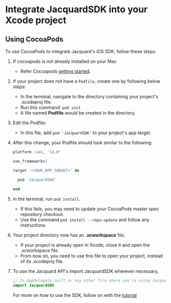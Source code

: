 # Integrate JacquardSDK into your Xcode project

## Using CocoaPods

To use CocoaPods to integrate Jacquard's iOS SDK, follow these steps:

1. If cocoapods is not already installed on your Mac
    * Refer Cocoapods [getting started](https://guides.cocoapods.org/using/getting-started.html).

2. If your project does not have a `Podfile`, create one by following below steps:
   * In the terminal, navigate to the directory containing your project's .xcodeproj file.
   * Run this command: `pod init`
   * A file named **Podfile** would be created in the directory.

3. Edit the Podfile:
    * In this file, add  `pod 'JacquardSDK'` to your project's app target.

4.  After this change, your Podfile should look similar to the following:

    ```ruby
    platform :ios, '13.0'

    use_frameworks!

    target '<YOUR_APP_TARGET>' do

      pod 'JacquardSDK'
      
    end
    ```

5. In the terminal, run `pod install`. 
    * If this fails, you may need to update your CocoaPods master spec repository checkout. 
    * Use the command `pod install --repo-update` and follow any instructions.
    
6. Your project directory now has an **.xcworkspace** file.  
    * If your project is already open in Xcode, close it and open the .xcworkspace file. 
    * From now on, you need to use this file to open your project, instead of its .xcodeproj file.

7. To use the Jacquard API's import JacquardSDK wherever necessary, 
     ```swift
     // In AppDelegate.swift or any other file where you're using JacquardSDK
     import JacquardSDK
    ```
    For more on how to use the SDK, follow on with the [tutorial](tutorial.html)
